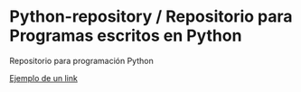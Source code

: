# Python-repository / Repositorio para Programas escritos en Python

Repositorio para programación Python

[Ejemplo de un link](https://www.datacamp.com)
